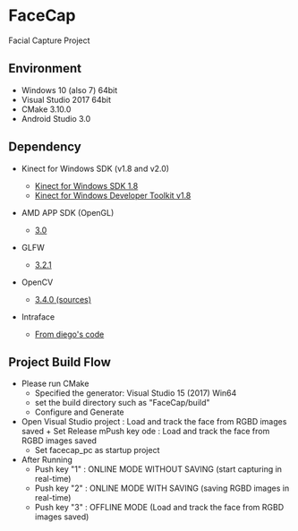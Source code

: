 # FaceCap
Facial Capture Project

## Environment

+ Windows 10 (also 7) 64bit  
+ Visual Studio 2017 64bit  
+ CMake 3.10.0
+ Android Studio 3.0   

## Dependency
+ Kinect for Windows SDK (v1.8 and v2.0)
  + [Kinect for Windows SDK 1.8](https://www.microsoft.com/en-us/download/details.aspx?id=40278)
  + [Kinect for Windows Developer Toolkit v1.8](https://www.microsoft.com/en-us/download/details.aspx?id=40276)

+ AMD APP SDK (OpenGL)
  + [3.0]( https://developer.amd.com/amd-accelerated-parallel-processing-app-sdk/)

+ GLFW
  + [3.2.1](http://www.glfw.org/)

+ OpenCV
  + [3.4.0 (sources)](https://opencv.org/releases.html)

+ Intraface
  + [From diego's code](http://limu.ait.kyushu-u.ac.jp/files/diego_data_CVPR2016/CodeCVPR.zip)

## Project Build Flow

+ Please run CMake
  + Specified the generator: Visual Studio 15 (2017) Win64
  + set the build directory such as "FaceCap/build"
  + Configure and Generate
+ Open Visual Studio project
   : Load and track the face from RGBD images saved + Set Release mPush key ode : Load and track the face from RGBD images saved 
  + Set facecap_pc as startup project
+ After Running
  + Push key "1" : ONLINE MODE WITHOUT SAVING (start capturing in real-time)  
  + Push key "2" : ONLINE MODE WITH SAVING (saving RGBD images in real-time)  
  + Push key "3" : OFFLINE MODE (Load and track the face from RGBD images saved)  
